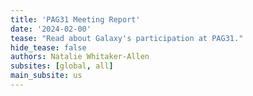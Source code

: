 ```yaml
---
title: 'PAG31 Meeting Report'
date: '2024-02-00'
tease: "Read about Galaxy's participation at PAG31."
hide_tease: false
authors: Natalie Whitaker-Allen
subsites: [global, all]
main_subsite: us
---
```

